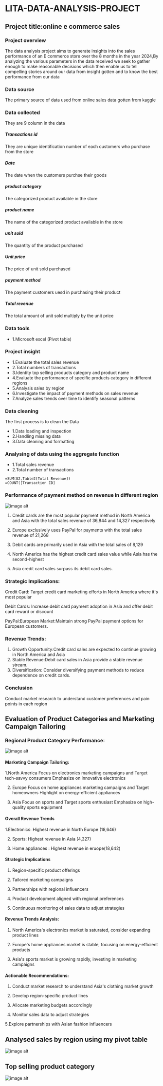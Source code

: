 #  LITA-DATA-ANALYSIS-PROJECT
## Project title:online e commerce sales

### Project overview
The data analysis project aims to generate insights into the sales performance of an E commerce store over the 8 months in the year 2024,By analyzing the various parameters in the data received we seek to gather enough to make reasonable decisions which then enable us to tell compelling stories around our data from insight gotten and to know the best performance from our data

### Data source 
The primary source of data used from online sales data gotten from kaggle

### Data collected
They are 9 column in the data

##### Transactions id
They are unique identification number of each customers who purchase from the store
##### Date
The date when the customers purchse their goods
##### product category
The categorized product available in the store
##### product name
The name of the categorized product available in the store
##### unit sold
The quantity of the product purchased 
##### Unit price
The price of unit sold purchased
##### payment method
The payment customers uesd in purchasing their product
##### Total revenue
The total amount of unit sold multiply by the unit price

### Data tools
- 1.Microsoft excel 
(Pivot table)

### Project insight
- 1.Evaluate the total sales revenue 
- 2.Total numbers of transactions
- 3.Identity top selling products category and product name 
- 4.Evaluate the performance of specific products category in different regions 
- 5.Analysis sales by region
- 6.Investigate the impact of payment methods on sales revenue 
- 7.Analyze sales trends over time to identify seasonal patterns
  
###  Data cleaning
The first process is to clean the Data
- 1.Data loading and inspection 
- 2.Handling missing data
- 3.Data cleaning and formatting
    
### Analysing of data using the aggregate function
- 1.Total sales revenue
- 2.Total number of transactions
 
 ```excel
 =SUM(G2,Table2[Total Revenue])
=COUNT([Transaction ID]
```
### Performance of payment method on revenue in different region 
![image alt](https://github.com/favourite189/LITA-DATA-ANALYSIS/blob/main/Screenshot%202024-10-10%20100626.png)

1. Credit cards are the most popular payment method in North America and Asia with the total sales revenue of 36,844 and 14,327 respectively

2. Europe exclusively uses PayPal for payments with the total sales revenue of 21,268

3. Debit cards are primarily used in Asia with the total sales of 8,129

4. North America has the highest credit card sales value while Asia has the second-highest

5. Asia credit card sales surpass its debit card sales.


### Strategic Implications:

Credit Card:  Target credit card marketing efforts in North America where it's most popular 

Debit Cards: Increase debit card payment adoption in Asia and offer debit card reward or discount 

PayPal:European Market:Maintain strong PayPal payment options for European customers.

### Revenue Trends:

1. Growth Opportunity:Credit card sales are expected to continue growing in North America and Asia
2. Stable Revenue:Debit card sales in Asia provide a stable revenue stream.
3. Diversification: Consider diversifying payment methods to reduce dependence on credit cards.

### Conclusion
 Conduct market research to understand customer preferences and pain points in each region

 ## Evaluation of Product Categories and Marketing Campaign Tailoring

### Regional Product Category Performance:
![image alt](https://github.com/favourite189/LITA-DATA-ANALYSIS/blob/main/Screenshot%202024-10-10%20095807.png)



#### Marketing Campaign Tailoring:

1.North America Focus on electronics marketing campaigns and Target tech-savvy consumers Emphasize on innovative electronics
      
    
2. Europe Focus on home appliances marketing campaigns and Target homeowners  Highlight on energy-efficient appliances
    

3. Asia Focus on sports and Target sports enthusiast Emphasize on high-quality sports equipment 

  

#### Overall Revenue Trends

1.Electronics: Highest revenue in North Europe (18,646)

2. Sports: Highest revenue in Asia (4,327)

3. Home appliances : Highest revenue in eruope(18,642)

#### Strategic Implications

1. Region-specific product offerings
 
2. Tailored marketing campaigns
 
3. Partnerships with regional influencers
 
4. Product development aligned with regional preferences
 
5. Continuous monitoring of sales data to adjust strategies

#### Revenue Trends Analysis:

1. North America's electronics market is saturated, consider expanding product lines
   
2. Europe's home appliances market is stable, focusing on energy-efficient products

3. Asia's sports market is growing rapidly, investing in marketing campaigns


#### Actionable Recommendations:

1. Conduct market research to understand Asia's clothing market growth
  
2. Develop region-specific product lines

3. Allocate marketing budgets accordingly
 
4. Monitor sales data to adjust strategies
 
5.Explore partnerships with Asian fashion influencers


## Analysed sales by region using my pivot table
![image alt](https://github.com/favourite189/LITA-DATA-ANALYSIS/blob/main/Screenshot%202024-10-09%20074056.png)

## Top selling product category
![image alt](https://github.com/favourite189/LITA-DATA-ANALYSIS/blob/main/Screenshot%202024-10-10%20094722.png)










